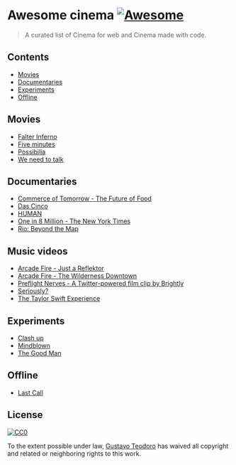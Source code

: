 # Awesome cinema [![Awesome](https://cdn.rawgit.com/sindresorhus/awesome/d7305f38d29fed78fa85652e3a63e154dd8e8829/media/badge.svg)](https://github.com/sindresorhus/awesome)

> A curated list of Cinema for web and Cinema made with code.

## Contents

- [Movies](#movies)
- [Documentaries](#documentaries)
- [Experiments](#experiments)
- [Offline](#offline)

## Movies
  - [Falter Inferno](http://falter.madebywild.com/#en)
  - [Five minutes](http://www.fiveminutes.gs/)
  - [Possibilia](https://helloeko.com/v/possibilia?autoplay=true)
  - [We need to talk](https://helloeko.com/showcase/q98omb?autoplay=true)

## Documentaries
  - [Commerce of Tomorrow -  The Future of Food](http://commerceoftomorrow.com/food)
  - [Das Cinco](http://dascinco.gustavoteodoro.com/)
  - [HUMAN](https://humanthemovie.withgoogle.com/)
  - [One in 8 Million - The New York Times](http://www.nytimes.com/packages/html/nyregion/1-in-8-million/)
  - [Rio: Beyond the Map](https://beyondthemap.withgoogle.com/)
  
## Music videos
  - [Arcade Fire - Just a Reflektor](https://www.justareflektor.com/)
  - [Arcade Fire - The Wilderness Downtown](http://www.thewildernessdowntown.com/)
  - [Preflight Nerves - A Twitter-powered film clip by Brightly](http://tweetflight.wearebrightly.com/)
  - [Seriously?](http://seriouslyjs.org/)
  - [The Taylor Swift Experience](https://www.americanexpress.com/us/content/unstaged-app/index.html)

## Experiments
  - [Clash up](https://helloeko.com/clashup/icona-pops-sensual-deee-lite?autoplay=true)
  - [Mindblown](https://helloeko.com/mindblown/stop-with-these-questions?autoplay=true)
  - [The Good Man](http://thegoodman.cc/)

## Offline
  - [Last Call](https://www.youtube.com/watch?v=qe9CiKnrS1w)

## License

[![CC0](http://mirrors.creativecommons.org/presskit/buttons/88x31/svg/cc-zero.svg)](https://creativecommons.org/publicdomain/zero/1.0/)

To the extent possible under law, [Gustavo Teodoro](http://gustavoteodoro.com) has waived all copyright and related or neighboring rights to this work.
